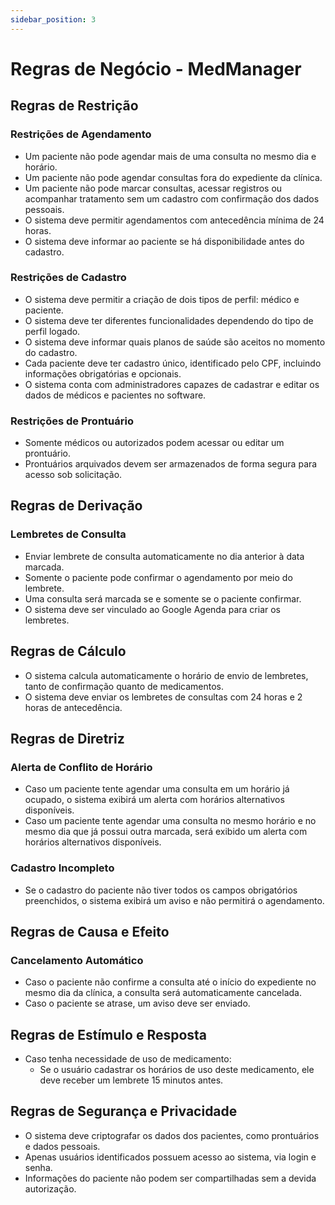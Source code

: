 ```yaml
---
sidebar_position: 3
---
```


# Regras de Negócio - MedManager

## Regras de Restrição

### Restrições de Agendamento
- Um paciente não pode agendar mais de uma consulta no mesmo dia e horário.
- Um paciente não pode agendar consultas fora do expediente da clínica.
- Um paciente não pode marcar consultas, acessar registros ou acompanhar tratamento sem um cadastro com confirmação dos dados pessoais.
- O sistema deve permitir agendamentos com antecedência mínima de 24 horas.
- O sistema deve informar ao paciente se há disponibilidade antes do cadastro.

### Restrições de Cadastro
- O sistema deve permitir a criação de dois tipos de perfil: médico e paciente.
- O sistema deve ter diferentes funcionalidades dependendo do tipo de perfil logado.
- O sistema deve informar quais planos de saúde são aceitos no momento do cadastro.
- Cada paciente deve ter cadastro único, identificado pelo CPF, incluindo informações obrigatórias e opcionais.
- O sistema conta com administradores capazes de cadastrar e editar os dados de médicos e pacientes no software.

### Restrições de Prontuário
- Somente médicos ou autorizados podem acessar ou editar um prontuário.
- Prontuários arquivados devem ser armazenados de forma segura para acesso sob solicitação.

## Regras de Derivação

### Lembretes de Consulta
- Enviar lembrete de consulta automaticamente no dia anterior à data marcada.
- Somente o paciente pode confirmar o agendamento por meio do lembrete.
- Uma consulta será marcada se e somente se o paciente confirmar.
- O sistema deve ser vinculado ao Google Agenda para criar os lembretes.

## Regras de Cálculo
- O sistema calcula automaticamente o horário de envio de lembretes, tanto de confirmação quanto de medicamentos.
- O sistema deve enviar os lembretes de consultas com 24 horas e 2 horas de antecedência.

## Regras de Diretriz

### Alerta de Conflito de Horário
- Caso um paciente tente agendar uma consulta em um horário já ocupado, o sistema exibirá um alerta com horários alternativos disponíveis.
- Caso um paciente tente agendar uma consulta no mesmo horário e no mesmo dia que já possui outra marcada, será exibido um alerta com horários alternativos disponíveis.

### Cadastro Incompleto
- Se o cadastro do paciente não tiver todos os campos obrigatórios preenchidos, o sistema exibirá um aviso e não permitirá o agendamento.

## Regras de Causa e Efeito

### Cancelamento Automático
- Caso o paciente não confirme a consulta até o início do expediente no mesmo dia da clínica, a consulta será automaticamente cancelada.
- Caso o paciente se atrase, um aviso deve ser enviado.

## Regras de Estímulo e Resposta
- Caso tenha necessidade de uso de medicamento:
  - Se o usuário cadastrar os horários de uso deste medicamento, ele deve receber um lembrete 15 minutos antes.

## Regras de Segurança e Privacidade
- O sistema deve criptografar os dados dos pacientes, como prontuários e dados pessoais.
- Apenas usuários identificados possuem acesso ao sistema, via login e senha.
- Informações do paciente não podem ser compartilhadas sem a devida autorização.